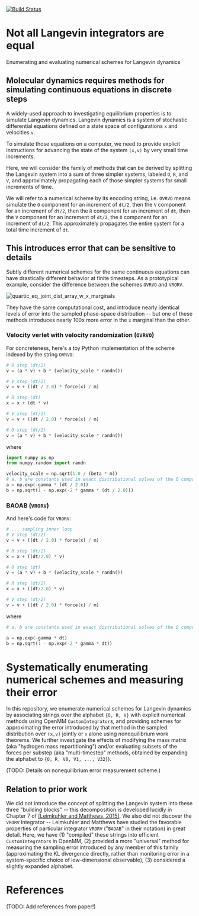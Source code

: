 [![Build Status](https://travis-ci.org/choderalab/integrator-benchmark.svg?branch=master)](https://travis-ci.org/choderalab/integrator-benchmark?branch=master)


# Not all Langevin integrators are equal

Enumerating and evaluating numerical schemes for Langevin dynamics

## Molecular dynamics requires methods for simulating continuous equations in discrete steps
A widely-used approach to investigating equilibrium properties is to simulate Langevin dynamics.
Langevin dynamics is a system of stochastic differential equations defined on a state space of configurations `x` and velocities `v`.

To simulate those equations on a computer, we need to provide explicit instructions for advancing the state of the system `(x,v)` by very small time increments.

Here, we will consider the family of methods that can be derived by splitting the Langevin system into a sum of three simpler systems, labeled `O`, `R`, and `V`, and approximately propagating each of those simpler systems for small increments of time.

We will refer to a numerical scheme by its encoding string, i.e. `OVRVO` means simulate the `O` component for an increment of `dt/2`, then the `V` component for an increment of `dt/2`, then the `R` component for an increment of `dt`, then the `V` component for an increment of `dt/2`, the `O` component for an increment of `dt/2`. This approximately propagates the entire system for a total time increment of `dt`.

## This introduces error that can be sensitive to details
Subtly different numerical schemes for the same continuous equations can have drastically different behavior at finite timesteps.
As a prototypical example, consider the difference between the schemes `OVRVO` and `VRORV`.

![quartic_eq_joint_dist_array_w_x_marginals](https://cloud.githubusercontent.com/assets/5759036/25289560/147862fa-2698-11e7-8f95-9b463953f2de.jpg)

They have the same computational cost, and introduce nearly identical levels of error into the sampled phase-space distribution -- but one of these methods introduces nearly 100x more error in the `x` marginal than the other.

### Velocity verlet with velocity randomization (`OVRVO`)
For concreteness, here's a toy Python implementation of the scheme indexed by the string `OVRVO`:
```python
# O step (dt/2)
v = (a * v) + b * (velocity_scale * randn())

# V step (dt/2)
v = v + ((dt / 2.0) * force(x) / m)

# R step (dt)
x = x + (dt * v)

# V step (dt/2)
v = v + ((dt / 2.0) * force(x) / m)

# O step (dt/2)
v = (a * v) + b * (velocity_scale * randn())
```

where
```python
import numpy as np
from numpy.random import randn

velocity_scale = np.sqrt(1.0 / (beta * m))
# a, b are constants used in exact distributional solves of the O component for (dt/2)
a = np.exp(-gamma * (dt / 2.0))
b = np.sqrt(1 - np.exp(-2 * gamma * (dt / 2.0)))
```


### BAOAB (`VRORV`)
And here's code for `VRORV`:
```python
# ... sampling inner loop
# V step (dt/2)
v = v + ((dt / 2.0) * force(x) / m)

# R step (dt/2)
x = x + ((dt/2.0) * v)

# O step (dt)
v = (a * v) + b * (velocity_scale * randn())

# R step (dt/2)
x = x + ((dt/2.0) * v)

# V step (dt/2)
v = v + ((dt / 2.0) * force(x) / m)
```

where
```python
# a, b are constants used in exact distributional solves of the O component for dt

a = np.exp(-gamma * dt)
b = np.sqrt(1 - np.exp(-2 * gamma * dt))
```

# Systematically enumerating numerical schemes and measuring their error
In this repository, we enumerate numerical schemes for Langevin dynamics by associating strings over the alphabet `{O, R, V}` with explicit numerical methods using OpenMM `CustomIntegrator`s, and providing schemes for approximating the error introduced by that method in the sampled distribution over `(x,v)` jointly or `x` alone using nonequilibrium work theorems.
We further investigate the effects of modifying the mass matrix (aka "hydrogen mass repartitioning") and/or evaluating subsets of the forces per substep (aka "multi-timestep" methods, obtained by expanding the alphabet to `{O, R, V0, V1, ..., V32}`).

(TODO: Details on nonequilibrium error measurement scheme.)

## Relation to prior work
We did not introduce the concept of splitting the Langevin system into these three "building blocks" -- this decomposition is developed lucidly in Chapter 7 of [[Leimkuhler and Matthews, 2015]](http://www.springer.com/us/book/9783319163741). We also did not discover the `VRORV` integrator -- Leimkuhler and Matthews have studied the favorable properties of particular integrator `VRORV` ("`BAOAB`" in their notation) in great detail.
Here, we have (1) "compiled" these strings into efficient `CustomIntegrators` in OpenMM, (2) provided a more "universal" method for measuring the sampling error introduced by any member of this family (approximating the KL divergence directly, rather than monitoring error in a system-specific choice of low-dimensional observable), (3) considered a slightly expanded alphabet.

# References
(TODO: Add references from paper!)